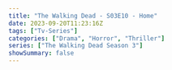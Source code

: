 ```yaml
---
title: "The Walking Dead - S03E10 - Home"
date: 2023-09-20T11:23:16Z
tags: ["Tv-Series"]
categories: ["Drama", "Horror", "Thriller"]
series: ["The Walking Dead Season 3"]
showSummary: false
---
```


  <mux-player stream-type="on-demand"
  src="https://kp3d-my.sharepoint.com/personal/ryoo_kp3d_onmicrosoft_com/_layouts/15/download.aspx?share=EXIdR5RSrl5LlgJaeOMgOHAB2W8W3vMFw51DsXnTZJojiw" metadata-video-title="The Walking Dead - S03E10 - Home" prefer-playback="mse" controls>
  </mux-player>
  
  
  <script src="https://cdn.jsdelivr.net/npm/@mux/mux-player"></script>
  
   <script id="UWBomgzn6Fo9P3EbijdMVS3WRnUpm00KRSjyYNehiAJI" type="application/ld+json">
 {
  "@context": "https://schema.org/",
  "@type": "VideoObject",
  "name": "The Walking Dead - S03E10 - Home",
  "contentUrl": "https://stream.mux.com/d00c9pXlz7i5Dhk6lRwF1T2y3Ztqj7igVNCdoym6ma2A.m3u8",
  "thumbnailUrl": "https://www.themoviedb.org/t/p/original/mu1zFlKK7pQbGbkCHDyRRQ6RMRW.jpg?width=314&fit_mode=preserve&time=25",
  "uploadDate": "2023-09-20T11:23:16Z",
}

</script>


